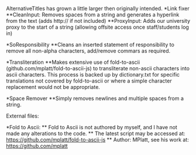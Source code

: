 AlternativeTitles has grown a little larger then originally intended. 
*Link fixer
**CleanInput: Removes spaces from a string and generates a hyperlink from the text (adds http:// if not included)
**ProxyInput: Adds our university proxy to the start of a string (allowing offsite access once staff/students log in)

*SoResponsibility
**Cleans an inserted statement of responsibility to remove all non-alpha characters, add/remove commars as required.

*Transliteration
**Makes extensive use of fold-to-ascii (github.com/mplatt/fold-to-ascii-js) to transliterate non-ascii characters into ascii characters.
This process is backed up by dictionary.txt for specific translations not covered by fold-to-ascii or where a simple character replacement would not be appropriate.

*Space Remover
**Simply removes newlines and multiple spaces from a string.


External files:

*Fold to Ascii:
** Fold to Ascii is not authored by myself, and I have not made any alterations to the code. 
** The latest script may be accessed at: https://github.com/mplatt/fold-to-ascii-js
** Author: MPlatt, see his work at: https://github.com/mplatt
